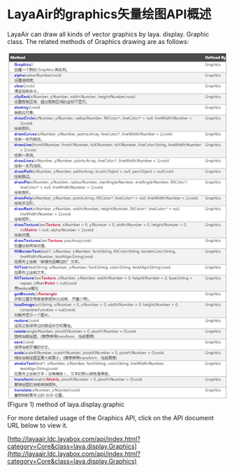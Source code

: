 # LayaAir的graphics矢量绘图API概述





LayaAir can draw all kinds of vector graphics by laya. display. Graphic class. The related methods of Graphics drawing are as follows:

​![blob.png](img/1.png)<br/>
(Figure 1) method of laya.display.graphic

For more detailed usage of the Graphics API, click on the API document URL below to view it.

[http://layaair.ldc.layabox.com/api/index.html?category=Core&class=laya.display.Graphics](http://layaair.ldc.layabox.com/api/index.html?category=Core&class=laya.display.Graphics) 